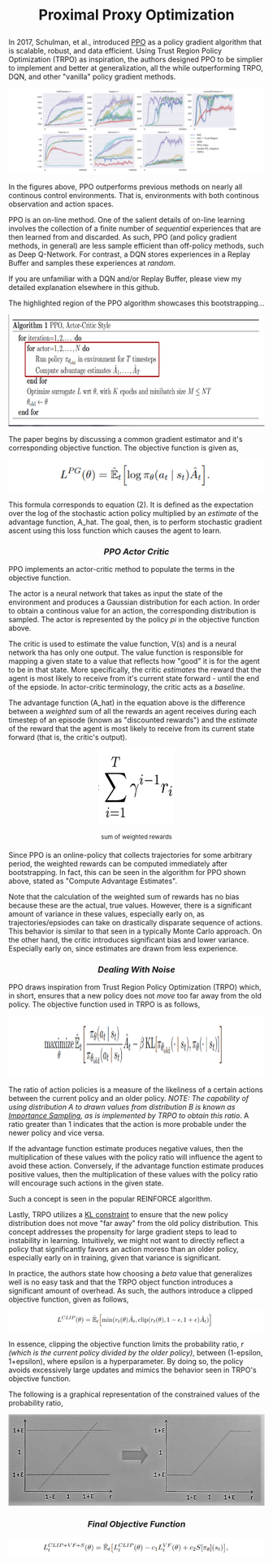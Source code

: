 # <p align="center"><b>Proximal Proxy Optimization</b></p>

In 2017, Schulman, et al., introduced [PPO](https://arxiv.org/pdf/1707.06347.pdf) as a policy gradient algorithm that is scalable, robust, and data efficient. Using Trust Region Policy Optimization (TRPO) as inspiration, the authors designed PPO to be simplier to implement and better at generalization, all the while outperforming TRPO, DQN, and other "vanilla" policy gradient methods.

<p align="center">
<img src="images/ppo_performance.PNG" >
</p>

In the figures above, PPO outperforms previous methods on nearly all continous control environments. That is, environments with both continous observation and action spaces.

PPO is an on-line method. One of the salient details of on-line learning involves the collection of a finite number of *sequential* experiences that are then learned from and discarded. As such, PPO (and policy gradient methods, in general) are less sample efficient than off-policy methods, such as Deep Q-Network. For contrast, a DQN stores experiences in a Replay Buffer and samples these experiences at *random*.

If you are unfamiliar with a DQN and/or Replay Buffer, please view my detailed explanation elsewhere in this github.

The highlighted region of the PPO algorithm showcases this bootstrapping...

<p align="center">
<img src="images/ppo_bootstrap.PNG" width="580" height="220">
</p>

The paper begins by discussing a common gradient estimator and it's corresponding objective function. The objective function is given as,

<p align="center">
<img src="images/ppo_obj_fn.PNG" >
</p>

This formula corresponds to equation (2). It is defined as the expectation over the log of the stochastic action policy multiplied by an *estimate* of the advantage function, A_hat. The goal, then, is to perform stochastic gradient ascent using this loss function which causes the agent to learn. 


### <p align="center"><b><i>PPO Actor Critic</i></b></p>

PPO implements an actor-critic method to populate the terms in the objective function. 

The actor is a neural network that takes as input the state of the environment and produces a Gaussian distribution for each action. In order to obtain a continous value for an action, the corresponding distribution is sampled. The actor is represented by the policy *pi* in the objective function above. 

The critic is used to estimate the value function, V(s) and is a neural network tha has only one output. The value function is responsible for mapping a given state to a value that reflects how "good" it is for the agent to be in that state. More specifically, the critic *estimates* the reward that the agent is most likely to receive from it's current state forward - until the end of the epsiode. In actor-critic terminology, the critic acts as a *baseline*.

The advantage function (A_hat) in the equation above is the difference between a *weighted* sum of all the rewards an agent receives during each timestep of an episode (known as "discounted rewards") and the *estimate* of the reward that the agent is most likely to receive from its current state forward (that is, the critic's output).

<p align="center">
<img src="images/discount_reward.PNG" width="150" height="150">
</p>

<p align="center">
  <sup> sum of weighted rewards </sup>
</p>

Since PPO is an online-policy that collects trajectories for some arbitrary period, the weighted rewards can be computed immediately after bootstrapping. In fact, this can be seen in the algorithm for PPO shown above, stated as "Compute Advantage Estimates". 

Note that the calculation of the weighted sum of rewards has no bias because these are the actual, true values. However, there is a significant amount of variance in these values, especially early on, as trajectories/epsiodes can take on drastically disparate sequence of actions. This behavior is similar to that seen in a typically Monte Carlo approach. On the other hand, the critic introduces significant bias and lower variance. Especially early on, since estimates are drawn from less experience. 

### <p align="center"><b><i>Dealing With Noise</i></b></p>

PPO draws inspiration from Trust Region Policy Optimization (TRPO) which, in short, ensures that a new policy does not *move* too far away from the old policy. The objective function used in TRPO is as follows,

<p align="center">
<img src="images/trpo_obj_fn.PNG" width="620" height="120">
</p>

The ratio of action policies is a measure of the likeliness of a certain actions between the current policy and an older policy. *NOTE: The capability of using distribution A to drawn values from distribution B is known as [Importance Sampling](https://en.wikipedia.org/wiki/Importance_sampling), as is implemented by TRPO to obtain this ratio*. A ratio greater than 1 indicates that the action is more probable under the newer policy and vice versa.

If the advantage function estimate produces negative values, then the multiplication of these values with the policy ratio will influence the agent to avoid these action. Conversely, if the advantage function estimate produces positive values, then the multiplication of these values with the policy ratio will encourage such actions in the given state. 

Such a concept is seen in the popular REINFORCE algorithm. 

Lastly, TRPO utilizes a [KL constraint](https://en.wikipedia.org/wiki/Kullback%E2%80%93Leibler_divergence) to ensure that the new policy distribution does not move "far away" from the old policy distribution. This concept addresses the propensity for large gradient steps to lead to instability in learning. Intuitively, we might not want to directly reflect a policy that significantly favors an action moreso than an older policy, especially early on in training, given that variance is significant.

In practice, the authors state how choosing a *beta* value that generalizes well is no easy task and that the TRPO object function introduces a significant amount of overhead. As such, the authors introduce a clipped objective function, given as follows,

<p align="center">
<img src="images/ppo_clipped_obj_fn.PNG" >
</p>

In essence, clipping the objective function limits the probability ratio, *r (which is the current policy divided by the older policy)*, between (1-epsilon, 1+epsilon), where epsilon is a hyperparameter. By doing so, the policy avoids excessively large updates and mimics the behavior seen in TRPO's objective function.

The following is a graphical representation of the constrained values of the probability ratio,

<p align="center">
<img src="images/ppo_bounded.png" width="620" height="180">
</p>


### <p align="center"><b><i>Final Objective Function</i></b></p>

<p align="center">
<img src="images/ppo_final_obj_fn.PNG">
</p>


